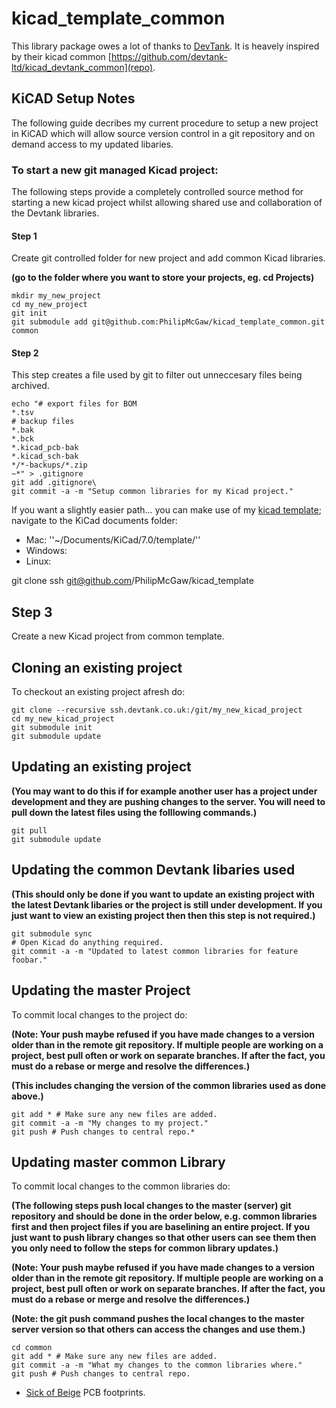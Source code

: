 # kicad_template_common

This library package owes a lot of thanks to [DevTank](https://devtank.co.uk/). It is heavely inspired by their kicad common [https://github.com/devtank-ltd/kicad_devtank_common](repo).

## KiCAD Setup Notes

The following guide decribes my current procedure to setup a new project in KiCAD which will allow source version control in a git repository and on demand access to my updated libaries.

### To start a new git managed Kicad project:

The following steps provide a completely controlled source method for starting a new kicad project whilst allowing shared use and collaboration of the Devtank libraries.

#### Step 1

Create git controlled folder for new project and add common Kicad libraries.

**(go to the folder where you want to store your projects, eg. cd Projects)**

    mkdir my_new_project
    cd my_new_project
    git init
    git submodule add git@github.com:PhilipMcGaw/kicad_template_common.git common
    
#### Step 2

This step creates a file used by git to filter out unneccesary files being archived.

    echo "# export files for BOM
    *.tsv
    # backup files
    *.bak
    *.bck
    *.kicad_pcb-bak
    *.kicad_sch-bak
    */*-backups/*.zip
    ~*" > .gitignore
    git add .gitignore\
    git commit -a -m "Setup common libraries for my Kicad project."

If you want a slightly easier path… you can make use of my [kicad template](https://github.com/PhilipMcGaw/kicad_template); navigate to the KiCad documents folder:

  * Mac: ''~/Documents/KiCad/7.0/template/''
  * Windows:
  * Linux:

git clone ssh git@github.com/PhilipMcGaw/kicad_template



<!---
If reading this with a text editor, remove prefixing spaces before entering commands:

echo "# export files for BOM
*.tsv
# backup files
*.bak
*.bck
*.kicad_pcb-bak
*.kicad_sch-bak
*/*-backups/*.zip
~*" > .gitignore
git add .gitignore\
git commit -a -m "Setup common libraries for my Kicad project."
--->


Step 3
--------

Create a new Kicad project from common template.





Cloning an existing project
---------------------------

To checkout an existing project afresh do:

    git clone --recursive ssh.devtank.co.uk:/git/my_new_kicad_project
    cd my_new_kicad_project
    git submodule init
    git submodule update

<!---
If reading this with a text editor, remove prefixing spaces before entering commands:

git clone --recursive ssh.devtank.co.uk:/git/my_new_kicad_project
cd my_new_kicad_project
git submodule init
git submodule update
--->


Updating an existing project
----------------------------

**(You may want to do this if for example another user has a project under development and they are pushing changes to the server. You will need to pull down the latest files using the folllowing commands.)**

    git pull
    git submodule update

<!---
If reading this with a text editor, remove prefixing spaces before entering commands:

git pull
git submodule update
--->


Updating the common Devtank libaries used
-----------------------------------------

**(This should only be done if you want to update an existing project with the latest Devtank libaries or the project is still under development. If you just want to view an existing project then then this step is not required.)**


    git submodule sync
    # Open Kicad do anything required.
    git commit -a -m "Updated to latest common libraries for feature foobar."

<!---
If reading this with a text editor, remove prefixing spaces before entering commands:

git submodule sync
git commit -a -m "Updated to latest common libraries for feature foobar."
--->


Updating the master Project
---------------------------

To commit local changes to the project do:

**(Note: Your push maybe refused if you have made changes to a version older than in the remote git repository. If multiple people are working on a project, best pull often or work on separate branches. If after the fact, you must do a rebase or merge and resolve the differences.)**

**(This includes changing the version of the common libraries used as done above.)**

    git add * # Make sure any new files are added.
    git commit -a -m "My changes to my project."
    git push # Push changes to central repo.*

<!---
If reading this with a text editor, remove prefixing spaces before entering commands:

git add * # Make sure any new files are added.
git commit -a -m "My changes to my project."
git push # Push changes to central repo.*
--->


Updating master common Library
------------------------------

To commit local changes to the common libraries do:

**(The following steps push local changes to the master (server) git repository and should be done in the order below, e.g. common libraries first and then project files if you are baselining an entire project. If you just want to push library changes so that other users can see them then you only need to follow the steps for common library updates.)**

**(Note: Your push maybe refused if you have made changes to a version older than in the remote git repository. If multiple people are working on a project, best pull often or work on separate branches. If after the fact, you must do a rebase or merge and resolve the differences.)**

**(Note: the git push command pushes the local changes to the master server version so that others can access the changes and use them.)**

    cd common
    git add * # Make sure any new files are added.
    git commit -a -m "What my changes to the common libraries where."
    git push # Push changes to central repo.

<!---
If reading this with a text editor, remove prefixing spaces before entering commands:

cd common
git add * # Make sure any new files are added.
git commit -a -m "What my changes to the common libraries where."
git push # Push changes to central repo.
--->


  * [Sick of Beige](http://dangerousprototypes.com/docs/Sick_of_Beige_compatible_cases) PCB footprints.
